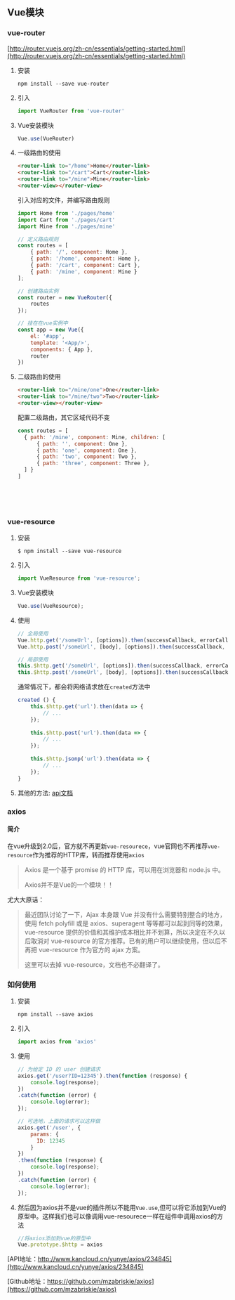 ## Vue模块



### vue-router

[http://router.vuejs.org/zh-cn/essentials/getting-started.html](http://router.vuejs.org/zh-cn/essentials/getting-started.html)

1.  安装

    ```
    npm install --save vue-router
    ```

2. 引入

    ```javascript
    import VueRouter from 'vue-router'
    ```

3. Vue安装模块

    ```javascript
    Vue.use(VueRouter)
    ```

4. 一级路由的使用

    ```html
    <router-link to="/home">Home</router-link>
    <router-link to="/cart">Cart</router-link>
    <router-link to="/mine">Mine</router-link>
    <router-view></router-view>
    ```

    引入对应的文件，并编写路由规则

    ```javascript
    import Home from './pages/home'
    import Cart from './pages/cart'
    import Mine from './pages/mine'

    // 定义路由规则
    const routes = [
        { path: '/', component: Home },
        { path: '/home', component: Home },
        { path: '/cart', component: Cart },
        { path: '/mine', component: Mine }
    ];

    // 创建路由实例
    const router = new VueRouter({
        routes
    });

    // 挂在在vue实例中
    const app = new Vue({
        el: '#app',
        template: '<App/>',
        components: { App },
        router
    })
    ```

5. 二级路由的使用

    ```html
    <router-link to="/mine/one">One</router-link>
    <router-link to="/mine/two">Two</router-link>
    <router-view></router-view>
    ```

    配置二级路由，其它区域代码不变

    ```javascript
    const routes = [
      { path: '/mine', component: Mine, children: [
          { path: '', component: One },
          { path: 'one', component: One },
          { path: 'two', component: Two },
          { path: 'three', component: Three },
      ] }
    ]
    ```

    ​

    ​



### vue-resource



1.  安装

    ```
    $ npm install --save vue-resource
    ```

2. 引入

    ```javascript
    import VueResource from 'vue-resource';
    ```

3. Vue安装模块

    ```javascript
    Vue.use(VueResource);
    ```

4. 使用

    ```javascript
    // 全局使用
    Vue.http.get('/someUrl', [options]).then(successCallback, errorCallback);
    Vue.http.post('/someUrl', [body], [options]).then(successCallback, errorCallback);

    // 局部使用
    this.$http.get('/someUrl', [options]).then(successCallback, errorCallback);
    this.$http.post('/someUrl', [body], [options]).then(successCallback, errorCallback);
    ```

    通常情况下，都会将网络请求放在`created`方法中

    ```javascript
    created () {
        this.$http.get('url').then(data => {
            // ...
        });
      
        this.$http.post('url').then(data => {
            // ...
        });
      
        this.$http.jsonp('url').then(data => {
            // ...
        });
    }
    ```

5. 其他的方法: [api文档](https://github.com/pagekit/vue-resource/blob/develop/docs/http.md)







### axios

#### 简介

在vue升级到2.0后，官方就不再更新`vue-resourece`，vue官网也不再推荐`vue-resource`作为推荐的HTTP库，转而推荐使用`axios`

>   Axios 是一个基于 promise 的 HTTP 库，可以用在浏览器和 node.js 中。
>
>   Axios并不是Vue的一个模块！！



尤大大原话：

>   最近团队讨论了一下，Ajax 本身跟 Vue 并没有什么需要特别整合的地方，使用 fetch polyfill 或是 axios、superagent 等等都可以起到同等的效果，vue-resource 提供的价值和其维护成本相比并不划算，所以决定在不久以后取消对 vue-resource 的官方推荐。已有的用户可以继续使用，但以后不再把 vue-resource 作为官方的 ajax 方案。
>
>   这里可以去掉 vue-resource，文档也不必翻译了。



### 如何使用

1.  安装

    ```
    npm install --save axios
    ```

2. 引入

    ```javascript
    import axios from 'axios'
    ```

3. 使用

    ```javascript
    // 为给定 ID 的 user 创建请求
    axios.get('/user?ID=12345').then(function (response) {
        console.log(response);
    })
    .catch(function (error) {
        console.log(error);
    });

    // 可选地，上面的请求可以这样做
    axios.get('/user', {
        params: {
          ID: 12345
        }
    })
    .then(function (response) {
        console.log(response);
    })
    .catch(function (error) {
        console.log(error);
    });
    ```

4. 然后因为axios并不是vue的插件所以不能用`Vue.use`,但可以将它添加到Vue的原型中。这样我们也可以像调用vue-resourece一样在组件中调用axios的方法

    ```javascript
    //将axios添加到vue的原型中
    Vue.prototype.$http = axios
    ```

[API地址：http://www.kancloud.cn/yunye/axios/234845](http://www.kancloud.cn/yunye/axios/234845)

[Github地址：https://github.com/mzabriskie/axios](https://github.com/mzabriskie/axios)